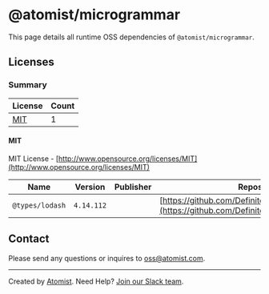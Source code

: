 # @atomist/microgrammar

This page details all runtime OSS dependencies of `@atomist/microgrammar`.

## Licenses

### Summary

| License | Count |
|---------|-------|
|[MIT](#mit)|1|

#### MIT
MIT License - [http://www.opensource.org/licenses/MIT](http://www.opensource.org/licenses/MIT)

| Name | Version | Publisher | Repository |
|------|---------|-----------|------------|
|`@types/lodash`|`4.14.112`||[https://github.com/DefinitelyTyped/DefinitelyTyped](https://github.com/DefinitelyTyped/DefinitelyTyped)|

## Contact

Please send any questions or inquires to [oss@atomist.com](mailto:oss@atomist.com).

---

Created by [Atomist][atomist].
Need Help?  [Join our Slack team][slack].

[atomist]: https://atomist.com/ (Atomist - Development Automation)
[slack]: https://join.atomist.com/ (Atomist Community Slack)
